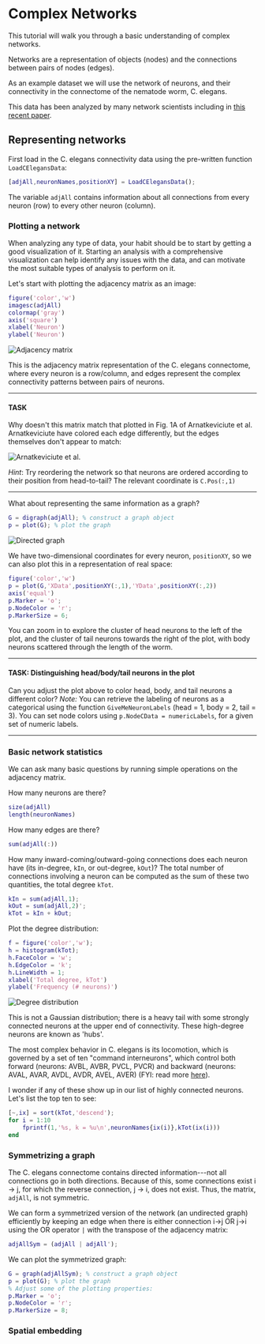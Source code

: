 # Complex Networks

This tutorial will walk you through a basic understanding of complex networks.

Networks are a representation of objects (nodes) and the connections between pairs of nodes (edges).

As an example dataset we will use the network of neurons, and their connectivity in the  connectome of the nematode worm, C. elegans.

This data has been analyzed by many network scientists including in [this recent paper](http://dx.plos.org/10.1371/journal.pcbi.1005989).

## Representing networks

First load in the C. elegans connectivity data using the pre-written function `LoadCElegansData`:
```matlab
[adjAll,neuronNames,positionXY] = LoadCElegansData();
```

The variable `adjAll` contains information about all connections from every neuron (row) to every other neuron (column).

### Plotting a network

When analyzing any type of data, your habit should be to start by getting a good visualization of it.
Starting an analysis with a comprehensive visualization can help identify any issues with the data, and can motivate the most suitable types of analysis to perform on it.

Let's start with plotting the adjacency matrix as an image:
```matlab
figure('color','w')
imagesc(adjAll)
colormap('gray')
axis('square')
xlabel('Neuron')
ylabel('Neuron')
```
![Adjacency matrix](figs/adjMatBinary.png)

This is the adjacency matrix representation of the C. elegans connectome, where every neuron is a row/column, and edges represent the complex connectivity patterns between pairs of neurons.

---

#### TASK

Why doesn't this matrix match that plotted in Fig. 1A of Arnatkeviciute et al.
Arnatkeviciute have colored each edge differently, but the edges themselves don't appear to match:

![Arnatkeviciute et al.](figs/Arnatkeviciute.png)

_Hint_: Try reordering the network so that neurons are ordered according to their position from head-to-tail?
The relevant coordinate is `C.Pos(:,1)`

---

What about representing the same information as a graph?

```matlab
G = digraph(adjAll); % construct a graph object
p = plot(G); % plot the graph
```

![Directed graph](figs/Directedgraph.png)

We have two-dimensional coordinates for every neuron, `positionXY`, so we can also plot this in a representation of real space:

```matlab
figure('color','w')
p = plot(G,'XData',positionXY(:,1),'YData',positionXY(:,2))
axis('equal')
p.Marker = 'o';
p.NodeColor = 'r';
p.MarkerSize = 6;
```
You can zoom in to explore the cluster of head neurons to the left of the plot, and the cluster of tail neurons towards the right of the plot, with body neurons scattered through the length of the worm.

---

#### TASK: Distinguishing head/body/tail neurons in the plot

Can you adjust the plot above to color head, body, and tail neurons a different color?
_Note:_ You can retrieve the labeling of neurons as a categorical using the function `GiveMeNeuronLabels` (head = 1, body = 2, tail = 3).
You can set node colors using `p.NodeCData = numericLabels`, for a given set of numeric labels.

---

### Basic network statistics

We can ask many basic questions by running simple operations on the adjacency matrix.

How many neurons are there?
```matlab
size(adjAll)
length(neuronNames)
```

How many edges are there?
```matlab
sum(adjAll(:))
```

How many inward-coming/outward-going connections does each neuron have (its in-degree, `kIn`, or out-degree, `kOut`)?
The total number of connections involving a neuron can be computed as the sum of these two quantities, the total degree `kTot`.
```matlab
kIn = sum(adjAll,1);
kOut = sum(adjAll,2)';
kTot = kIn + kOut;
```

Plot the degree distribution:
```matlab
f = figure('color','w');
h = histogram(kTot);
h.FaceColor = 'w';
h.EdgeColor = 'k';
h.LineWidth = 1;
xlabel('Total degree, kTot')
ylabel('Frequency (# neurons)')
```

![Degree distribution](figs/degreeDistribution.png)

This is not a Gaussian distribution; there is a heavy tail with some strongly connected neurons at the upper end of connectivity.
These high-degree neurons are known as 'hubs'.

The most complex behavior in C. elegans is its locomotion, which is governed by a set of ten "command interneurons", which control both forward (neurons: AVBL, AVBR, PVCL, PVCR) and backward (neurons: AVAL, AVAR, AVDL, AVDR, AVEL, AVER) (FYI: read more [here](https://www.frontiersin.org/articles/10.3389/fncom.2013.00128/full)).

I wonder if any of these show up in our list of highly connected neurons.
Let's list the top ten to see:
```matlab
[~,ix] = sort(kTot,'descend');
for i = 1:10
    fprintf(1,'%s, k = %u\n',neuronNames{ix(i)},kTot(ix(i)))
end
```

### Symmetrizing a graph

The C. elegans connectome contains directed information---not all connections go in both directions.
Because of this, some connections exist i -> j, for which the reverse connection, j -> i, does not exist.
Thus, the matrix, `adjAll`, is not symmetric.

We can form a symmetrized version of the network (an undirected graph) efficiently by keeping an edge when there is either connection i->j OR j->i using the OR operator `|` with the transpose of the adjacency matrix:

```matlab
adjAllSym = (adjAll | adjAll');
```

We can plot the symmetrized graph:
```matlab
G = graph(adjAllSym); % construct a graph object
p = plot(G); % plot the graph
% Adjust some of the plotting properties:
p.Marker = 'o';
p.NodeColor = 'r';
p.MarkerSize = 8;
```

### Spatial embedding
